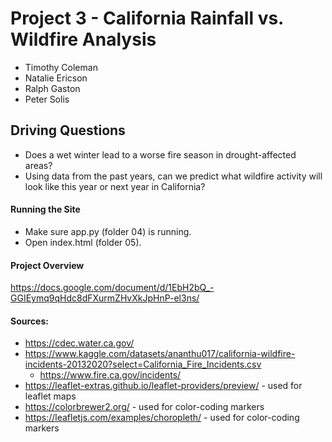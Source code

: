 # Project 3 - California Rainfall vs. Wildfire Analysis
- Timothy Coleman
- Natalie Ericson
- Ralph Gaston
- Peter Solis

## Driving Questions
- Does a wet winter lead to a worse fire season in drought-affected areas?
- Using data from the past years, can we predict what wildfire activity will look like this year or next year in California?

#### Running the Site
- Make sure app.py (folder 04) is running.
- Open index.html (folder 05).

#### Project Overview
https://docs.google.com/document/d/1EbH2bQ_-GGIEymq9qHdc8dFXurmZHvXkJpHnP-el3ns/

#### Sources:
- https://cdec.water.ca.gov/
- https://www.kaggle.com/datasets/ananthu017/california-wildfire-incidents-20132020?select=California_Fire_Incidents.csv
	- https://www.fire.ca.gov/incidents/
- https://leaflet-extras.github.io/leaflet-providers/preview/ - used for leaflet maps
- https://colorbrewer2.org/ - used for color-coding markers
- https://leafletjs.com/examples/choropleth/ - used for color-coding markers
